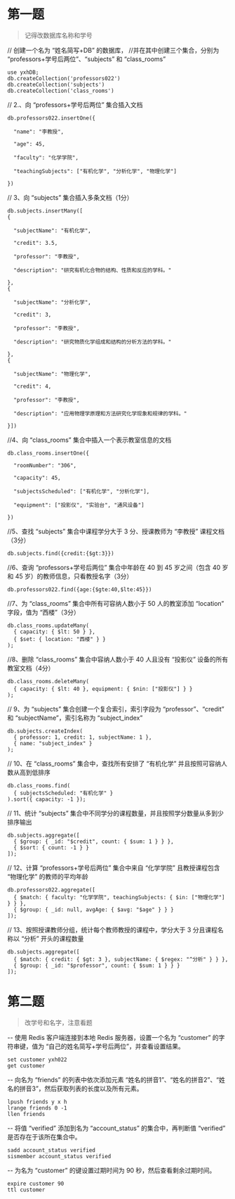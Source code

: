 

# 第一题

> 记得改数据库名称和学号

// 创建一个名为 “姓名简写+DB” 的数据库，
//并在其中创建三个集合，分别为 “professors+学号后两位”、“subjects” 和 “class_rooms”

```
use yxhDB;
db.createCollection('professors022')
db.createCollection('subjects')
db.createCollection('class_rooms')
```

// 2.、向 “professors+学号后两位” 集合插入文档

```
db.professors022.insertOne({

  "name": "李教授",

  "age": 45,

  "faculty": "化学学院",

  "teachingSubjects": ["有机化学", "分析化学", "物理化学"]

})
```

// 3、向 “subjects” 集合插入多条文档（1分）

```
db.subjects.insertMany([
{

  "subjectName": "有机化学",

  "credit": 3.5,

  "professor": "李教授",

  "description": "研究有机化合物的结构、性质和反应的学科。"

},
{

  "subjectName": "分析化学",

  "credit": 3,

  "professor": "李教授",

  "description": "研究物质化学组成和结构的分析方法的学科。"

},
{

  "subjectName": "物理化学",

  "credit": 4,

  "professor": "李教授",

  "description": "应用物理学原理和方法研究化学现象和规律的学科。"

}])
```


//4、向 “class_rooms” 集合中插入一个表示教室信息的文档

```
db.class_rooms.insertOne({

  "roomNumber": "306",

  "capacity": 45,

  "subjectsScheduled": ["有机化学", "分析化学"],

  "equipment": ["投影仪", "实验台", "通风设备"]

})
```

//5、查找 “subjects” 集合中课程学分大于 3 分、授课教师为 “李教授” 课程文档（3分）

```
db.subjects.find({credit:{$gt:3}})
```

//6、查询 “professors+学号后两位” 集合中年龄在 40 到 45 岁之间（包含 40 岁和 45 岁）的教师信息，只看教授名字（3分）

```
db.professors022.find({age:{$gte:40,$lte:45}})
```

//7、为 “class_rooms” 集合中所有可容纳人数小于 50 人的教室添加 “location” 字段，值为 “西楼”（3分）

```
db.class_rooms.updateMany(
  { capacity: { $lt: 50 } },
  { $set: { location: "西楼" } }
);
```

//8、删除 “class_rooms” 集合中容纳人数小于 40 人且没有 “投影仪” 设备的所有教室文档（4分）

```
db.class_rooms.deleteMany(
  { capacity: { $lt: 40 }, equipment: { $nin: ["投影仪"] } }
);
```

// 9、为 “subjects” 集合创建一个复合索引，索引字段为 “professor”、“credit” 和 “subjectName”，索引名称为 “subject_index”

```
db.subjects.createIndex(
  { professor: 1, credit: 1, subjectName: 1 },
  { name: "subject_index" }
);
```

// 10、在 “class_rooms” 集合中，查找所有安排了 “有机化学” 并且按照可容纳人数从高到低排序

```
db.class_rooms.find(
  { subjectsScheduled: "有机化学" }
).sort({ capacity: -1 });
```

// 11、统计 “subjects” 集合中不同学分的课程数量，并且按照学分数量从多到少排序输出

```
db.subjects.aggregate([
  { $group: { _id: "$credit", count: { $sum: 1 } } },
  { $sort: { count: -1 } }
]);
```

// 12、计算 “professors+学号后两位” 集合中来自 “化学学院” 且教授课程包含 “物理化学” 的教师的平均年龄

```
db.professors022.aggregate([
  { $match: { faculty: "化学学院", teachingSubjects: { $in: ["物理化学"] } } },
  { $group: { _id: null, avgAge: { $avg: "$age" } } }
]);
```

// 13、按照授课教师分组，统计每个教师教授的课程中，学分大于 3 分且课程名称以 “分析” 开头的课程数量

```
db.subjects.aggregate([
  { $match: { credit: { $gt: 3 }, subjectName: { $regex: "^分析" } } },
  { $group: { _id: "$professor", count: { $sum: 1 } } }
]);
```

# 第二题

> 改学号和名字，注意看题

-- 使用 Redis 客户端连接到本地 Redis 服务器，设置一个名为 “customer” 的字符串键，值为 “自己的姓名简写+学号后两位”，并查看设置结果。

```
set customer yxh022
get customer
```

-- 向名为 “friends” 的列表中依次添加元素 “姓名的拼音1”、“姓名的拼音2”、“姓名的拼音3”，然后获取列表的长度以及所有元素。

```
lpush friends y x h
lrange friends 0 -1
llen friends
```

-- 将值 “verified” 添加到名为 “account_status” 的集合中，再判断值 “verified” 是否存在于该所在集合中。

```
sadd account_status verified
sismember account_status verified
```

-- 为名为 “customer” 的键设置过期时间为 90 秒，然后查看剩余过期时间。

```
expire customer 90
ttl customer
```
